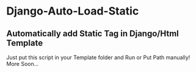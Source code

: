 # Django-Auto-Load-Static
## Automatically add Static Tag in Django/Html Template 
Just put this script in your Template folder and Run or Put Path manually!
More Soon...
